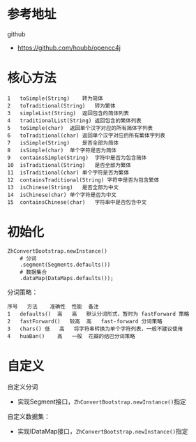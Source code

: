 # 参考地址
github
- https://github.com/houbb/opencc4j

# 核心方法
    1	toSimple(String)	转为简体
    2	toTraditional(String)	转为繁体
    3	simpleList(String)	返回包含的简体列表
    4	traditionalList(String)	返回包含的繁体列表
    5	toSimple(char)	返回单个汉字对应的所有简体字列表
    6	toTraditional(char)	返回单个汉字对应的所有繁体字列表
    7	isSimple(String)	是否全部为简体
    8	isSimple(char)	单个字符是否为简体
    9	containsSimple(String)	字符中是否为包含简体
    10	isTraditional(String)	是否全部为繁体
    11	isTraditional(char)	单个字符是否为繁体
    12	containsTraditional(String)	字符中是否为包含繁体
    13	isChinese(String)	是否全部为中文
    14	isChinese(char)	单个字符是否为中文
    15	containsChinese(char)	字符串中是否包含中文

# 初始化
```
ZhConvertBootstrap.newInstance()
    # 分词
    .segment(Segments.defaults())
    # 数据集合
    .dataMap(DataMaps.defaults());
``` 
分词策略：

    序号	 方法	   准确性	性能 	备注
    1	defaults()	高	高	默认分词形式，暂时为 fastForward 策略
    2	fastForward()	较高	高	fast-forward 分词策略
    3	chars()	低	高	将字符串转换为单个字符列表，一般不建议使用
    4	huaBan()	高	一般	花瓣的结巴分词策略

# 自定义
自定义分词
- 实现Segment接口，`ZhConvertBootstrap.newInstance()`指定

自定义数据集：
- 实现IDataMap接口，`ZhConvertBootstrap.newInstance()`指定